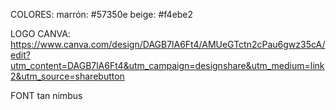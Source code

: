 
COLORES:
marrón: #57350e
beige: #f4ebe2

LOGO CANVA:
https://www.canva.com/design/DAGB7lA6Ft4/AMUeGTctn2cPau6gwz35cA/edit?utm_content=DAGB7lA6Ft4&utm_campaign=designshare&utm_medium=link2&utm_source=sharebutton

FONT
tan nimbus